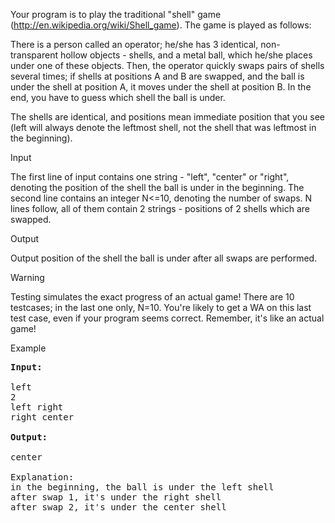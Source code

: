 <p>Your program is to play the traditional "shell" game (<a title="here" href="http://en.wikipedia.org/wiki/Shell_game" target="_blank">http://en.wikipedia.org/wiki/Shell_game</a>). The game is played as follows:</p>
<p>There is a person called an operator; he/she has 3 identical, non-transparent hollow objects - shells, and a metal ball, which he/she places under one of these objects. Then, the operator quickly swaps pairs of shells several times<span class="AM">; if shells at positions A and B are swapped, and the ball is unde</span>r the shell at position A, it moves under the shell at position B. In the end, you have to guess which shell the ball is under.</p>
<p>The shells are identical, and positions mean immediate position that you see (left will always denote the leftmost shell, not the shell that was leftmost in the beginning).</p>
<p>Input</p>
<p>The first line of input contains one string - "left", "center" or "right", denoting the position of the shell the ball is under in the beginning. The second line contains an integer N&lt;=10, denoting the number of swaps. N lines follow, all of them contain 2 strings - positions of 2 shells which are swapped.</p>
<p>Output</p>
<p>Output position of the shell the ball is under after all swaps are performed.</p>
<p>Warning</p>
<p>Testing simulates the exact progress of an actual game! There are 10 testcases<span class="AM">; in the last one only, N=10</span>. You're likely to get a WA on this last test case, even if your program seems correct. Remember, it's like an actual game!</p>
<p>Example</p>
<pre><strong>Input:</strong>
<br>left<br>2<br>left right<br>right center<br><strong><br>Output:</strong><br><br>center
<br>Explanation:<br>in the beginning, the ball is under the left shell<br>after swap 1, it's under the right shell<br>after swap 2, it's under the center shell<br></pre>